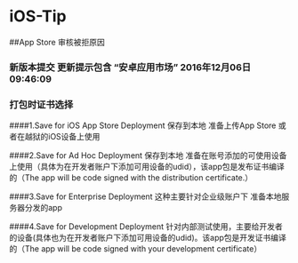 # iOS-Tip

##App Store 审核被拒原因
### 新版本提交 更新提示包含  “安卓应用市场” 2016年12月06日09:46:09 

### 打包时证书选择
####1.Save for iOS App Store Deployment
保存到本地 准备上传App Store 或者在越狱的iOS设备上使用

####2.Save for Ad Hoc Deployment
保存到本地 准备在账号添加的可使用设备上使用（具体为在开发者账户下添加可用设备的udid），该app包是发布证书编译的（The app will be code signed with the distribution certificate.）

####3.Save for Enterprise Deployment
这种主要针对企业级账户下 准备本地服务器分发的app

####4.Save for Development Deployment
针对内部测试使用，主要给开发者的设备(具体也为在开发者账户下添加可用设备的udid)。该app包是开发证书编译的（The app will be code signed with your development certificate）
